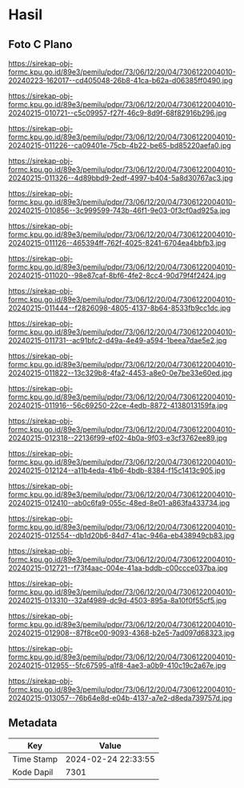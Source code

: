 # Hasil

## Foto C Plano

https://sirekap-obj-formc.kpu.go.id/89e3/pemilu/pdpr/73/06/12/20/04/7306122004010-20240223-162017--cd405048-26b8-41ca-b62a-d06385ff0490.jpg

https://sirekap-obj-formc.kpu.go.id/89e3/pemilu/pdpr/73/06/12/20/04/7306122004010-20240215-010721--c5c09957-f27f-46c9-8d9f-68f82916b296.jpg

https://sirekap-obj-formc.kpu.go.id/89e3/pemilu/pdpr/73/06/12/20/04/7306122004010-20240215-011226--ca09401e-75cb-4b22-be65-bd85220aefa0.jpg

https://sirekap-obj-formc.kpu.go.id/89e3/pemilu/pdpr/73/06/12/20/04/7306122004010-20240215-011326--4d89bbd9-2edf-4997-b404-5a8d30767ac3.jpg

https://sirekap-obj-formc.kpu.go.id/89e3/pemilu/pdpr/73/06/12/20/04/7306122004010-20240215-010856--3c999599-743b-46f1-9e03-0f3cf0ad925a.jpg

https://sirekap-obj-formc.kpu.go.id/89e3/pemilu/pdpr/73/06/12/20/04/7306122004010-20240215-011126--465394ff-762f-4025-8241-6704ea4bbfb3.jpg

https://sirekap-obj-formc.kpu.go.id/89e3/pemilu/pdpr/73/06/12/20/04/7306122004010-20240215-011020--98e87caf-8bf6-4fe2-8cc4-90d79f4f2424.jpg

https://sirekap-obj-formc.kpu.go.id/89e3/pemilu/pdpr/73/06/12/20/04/7306122004010-20240215-011444--f2826098-4805-4137-8b64-8533fb9cc1dc.jpg

https://sirekap-obj-formc.kpu.go.id/89e3/pemilu/pdpr/73/06/12/20/04/7306122004010-20240215-011731--ac91bfc2-d49a-4e49-a594-1beea7dae5e2.jpg

https://sirekap-obj-formc.kpu.go.id/89e3/pemilu/pdpr/73/06/12/20/04/7306122004010-20240215-011822--13c329b8-4fa2-4453-a8e0-0e7be33e60ed.jpg

https://sirekap-obj-formc.kpu.go.id/89e3/pemilu/pdpr/73/06/12/20/04/7306122004010-20240215-011916--56c69250-22ce-4edb-8872-4138013159fa.jpg

https://sirekap-obj-formc.kpu.go.id/89e3/pemilu/pdpr/73/06/12/20/04/7306122004010-20240215-012318--22136f99-ef02-4b0a-9f03-e3cf3762ee89.jpg

https://sirekap-obj-formc.kpu.go.id/89e3/pemilu/pdpr/73/06/12/20/04/7306122004010-20240215-012124--a11b4eda-41b6-4bdb-8384-f15c1413c905.jpg

https://sirekap-obj-formc.kpu.go.id/89e3/pemilu/pdpr/73/06/12/20/04/7306122004010-20240215-012410--ab0c6fa9-055c-48ed-8e01-a863fa433734.jpg

https://sirekap-obj-formc.kpu.go.id/89e3/pemilu/pdpr/73/06/12/20/04/7306122004010-20240215-012554--db1d20b6-84d7-41ac-946a-eb438949cb83.jpg

https://sirekap-obj-formc.kpu.go.id/89e3/pemilu/pdpr/73/06/12/20/04/7306122004010-20240215-012721--f73f4aac-004e-41aa-bddb-c00ccce037ba.jpg

https://sirekap-obj-formc.kpu.go.id/89e3/pemilu/pdpr/73/06/12/20/04/7306122004010-20240215-013310--32af4989-dc9d-4503-895a-8a10f0f55cf5.jpg

https://sirekap-obj-formc.kpu.go.id/89e3/pemilu/pdpr/73/06/12/20/04/7306122004010-20240215-012908--87f8ce00-9093-4368-b2e5-7ad097d68323.jpg

https://sirekap-obj-formc.kpu.go.id/89e3/pemilu/pdpr/73/06/12/20/04/7306122004010-20240215-012955--5fc67595-a1f8-4ae3-a0b9-410c19c2a67e.jpg

https://sirekap-obj-formc.kpu.go.id/89e3/pemilu/pdpr/73/06/12/20/04/7306122004010-20240215-013057--76b64e8d-e04b-4137-a7e2-d8eda739757d.jpg


## Metadata

| Key        | Value               |
| ---------- | ------------------- |
| Time Stamp | 2024-02-24 22:33:55 |
| Kode Dapil | 7301                |



